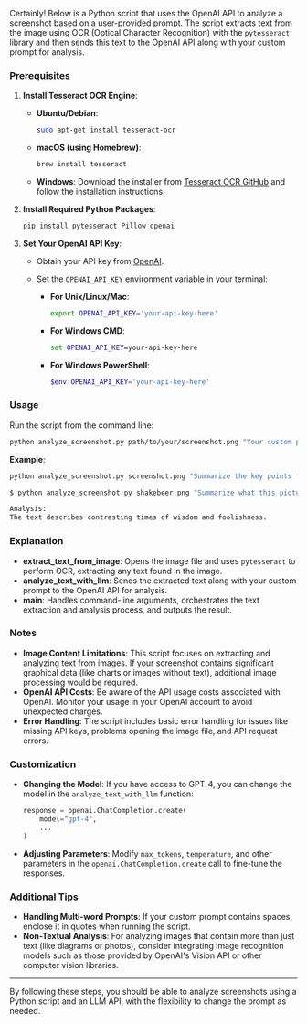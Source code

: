 Certainly! Below is a Python script that uses the OpenAI API to analyze a screenshot based on a user-provided prompt. The script extracts text from the image using OCR (Optical Character Recognition) with the `pytesseract` library and then sends this text to the OpenAI API along with your custom prompt for analysis.

### Prerequisites

1. **Install Tesseract OCR Engine**:

   - **Ubuntu/Debian**:
     ```bash
     sudo apt-get install tesseract-ocr
     ```
   - **macOS (using Homebrew)**:
     ```bash
     brew install tesseract
     ```
   - **Windows**:
     Download the installer from [Tesseract OCR GitHub](https://github.com/UB-Mannheim/tesseract/wiki) and follow the installation instructions.

2. **Install Required Python Packages**:
   ```bash
   pip install pytesseract Pillow openai
   ```

3. **Set Your OpenAI API Key**:

   - Obtain your API key from [OpenAI](https://platform.openai.com/account/api-keys).
   - Set the `OPENAI_API_KEY` environment variable in your terminal:

     - **For Unix/Linux/Mac**:
       ```bash
       export OPENAI_API_KEY='your-api-key-here'
       ```
     - **For Windows CMD**:
       ```cmd
       set OPENAI_API_KEY=your-api-key-here
       ```
     - **For Windows PowerShell**:
       ```powershell
       $env:OPENAI_API_KEY='your-api-key-here'
       ```

### Usage

Run the script from the command line:

```bash
python analyze_screenshot.py path/to/your/screenshot.png "Your custom prompt here"
```

**Example**:

```bash
python analyze_screenshot.py screenshot.png "Summarize the key points from the following text and identify any action items."
```

```bash
$ python analyze_screenshot.py shakebeer.png "Summarize what this picture is"

Analysis:
The text describes contrasting times of wisdom and foolishness.
```

### Explanation

- **extract_text_from_image**: Opens the image file and uses `pytesseract` to perform OCR, extracting any text found in the image.
- **analyze_text_with_llm**: Sends the extracted text along with your custom prompt to the OpenAI API for analysis.
- **main**: Handles command-line arguments, orchestrates the text extraction and analysis process, and outputs the result.

### Notes

- **Image Content Limitations**: This script focuses on extracting and analyzing text from images. If your screenshot contains significant graphical data (like charts or images without text), additional image processing would be required.
- **OpenAI API Costs**: Be aware of the API usage costs associated with OpenAI. Monitor your usage in your OpenAI account to avoid unexpected charges.
- **Error Handling**: The script includes basic error handling for issues like missing API keys, problems opening the image file, and API request errors.

### Customization

- **Changing the Model**: If you have access to GPT-4, you can change the model in the `analyze_text_with_llm` function:
  ```python
  response = openai.ChatCompletion.create(
      model="gpt-4",
      ...
  )
  ```
- **Adjusting Parameters**: Modify `max_tokens`, `temperature`, and other parameters in the `openai.ChatCompletion.create` call to fine-tune the responses.

### Additional Tips

- **Handling Multi-word Prompts**: If your custom prompt contains spaces, enclose it in quotes when running the script.
- **Non-Textual Analysis**: For analyzing images that contain more than just text (like diagrams or photos), consider integrating image recognition models such as those provided by OpenAI's Vision API or other computer vision libraries.

---

By following these steps, you should be able to analyze screenshots using a Python script and an LLM API, with the flexibility to change the prompt as needed.